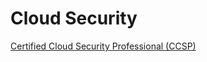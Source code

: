 # Cloud Security

[Certified Cloud Security Professional (CCSP)](https://learning.oreilly.com/course/certified-cloud-security/9780138170622/)